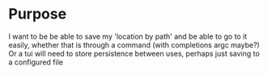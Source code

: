 # Purpose

I want to be be able to save my 'location by path' and be able to go to it easily, whether that is through a command (with completions argc maybe?)
Or a tui
will need to store persistence between uses, perhaps just saving to a configured file

